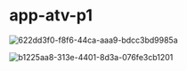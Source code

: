 # app-atv-p1
![622dd3f0-f8f6-44ca-aaa9-bdcc3bd9985a](https://user-images.githubusercontent.com/61611426/138791284-75298e42-bcd1-42c9-b9a6-c010ae39e80b.jpeg)

![b1225aa8-313e-4401-8d3a-076fe3cb1201](https://user-images.githubusercontent.com/61611426/138791321-ca9b71da-3d2f-40f0-a9ba-7f774c65219f.jpeg)
